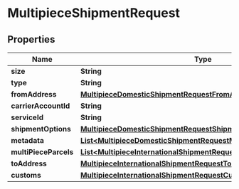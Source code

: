 

# MultipieceShipmentRequest


## Properties

| Name | Type | Description | Notes |
|------------ | ------------- | ------------- | -------------|
|**size** | **String** | description |  [optional] |
|**type** | **String** | description |  [optional] |
|**fromAddress** | [**MultipieceDomesticShipmentRequestFromAddress**](MultipieceDomesticShipmentRequestFromAddress.md) |  |  [optional] |
|**carrierAccountId** | **String** | description |  [optional] |
|**serviceId** | **String** | description |  [optional] |
|**shipmentOptions** | [**MultipieceDomesticShipmentRequestShipmentOptions**](MultipieceDomesticShipmentRequestShipmentOptions.md) |  |  [optional] |
|**metadata** | [**List&lt;MultipieceDomesticShipmentRequestMetadataInner&gt;**](MultipieceDomesticShipmentRequestMetadataInner.md) | description |  [optional] |
|**multiPieceParcels** | [**List&lt;MultipieceInternationalShipmentRequestMultiPieceParcelsInner&gt;**](MultipieceInternationalShipmentRequestMultiPieceParcelsInner.md) | description |  [optional] |
|**toAddress** | [**MultipieceInternationalShipmentRequestToAddress**](MultipieceInternationalShipmentRequestToAddress.md) |  |  [optional] |
|**customs** | [**MultipieceInternationalShipmentRequestCustoms**](MultipieceInternationalShipmentRequestCustoms.md) |  |  [optional] |



